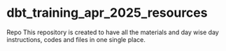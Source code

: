 # dbt_training_apr_2025_resources
Repo
This repository is created to have all the materials and day wise day instructions, codes and files in one single place.
